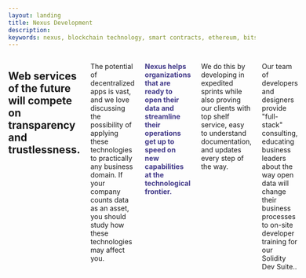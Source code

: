 ```yaml
---
layout: landing
title: Nexus Development
description:
keywords: nexus, blockchain technology, smart contracts, ethereum, bitshares
---
```



<div class="row pal">
<div class="columns small-12">
<h2 class="mtl mbl text-center">
Web services of the future will compete on transparency and trustlessness.
</h2>
<div class="columns small-12 large-6">
<p>The potential of decentralized apps is vast, and we love discussing the possibility of applying these technologies to practically any business domain. If your company counts data as an asset, you should study how these technologies may affect you. </p>
<p><strong style="color:#403888">Nexus helps organizations that are ready to open their data and streamline their operations get up to speed on new capabilities at the technological frontier.</strong></p>
</div>

<div class="columns small-12 large-6">
<p>We do this by developing in expedited sprints while also proving our clients with top shelf service, easy to understand documentation, and updates every step of the way.</p>
<p>Our team of developers and designers provide "full-stack" consulting, educating business leaders about the way open data will change their business processes to on-site developer training for our Solidity Dev Suite..</p>
</div>

</div>
</div>

<div class="center">
<div class="mouse"><div class="wheel"></div></div>
</div>
